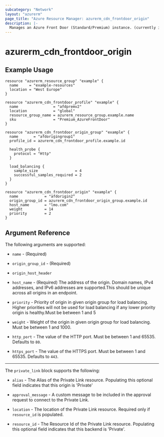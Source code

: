 ```yaml
---
subcategory: "Network"
layout: "azurerm"
page_title: "Azure Resource Manager: azurerm_cdn_frontdoor_origin"
description: |-
  Manages an Azure Front Door (Standard/Premium) instance. (currently in public preview)
---
```


# azurerm_cdn_frontdoor_origin

## Example Usage

```hcl
resource "azurerm_resource_group" "example" {
  name     = "example-resources"
  location = "West Europe"
}

resource "azurerm_cdn_frontdoor_profile" "example" {
  name                = "afdpremv2"
  location            = "global"
  resource_group_name = azurerm_resource_group.example.name
  sku                 = "Premium_AzureFrontDoor"
}

resource "azurerm_cdn_frontdoor_origin_group" "example" {
  name       = "afdorigingroup1"
  profile_id = azurerm_cdn_frontdoor_profile.example.id

  health_probe {
    protocol = "Http"
  }

  load_balancing {
    sample_size                 = 4
    successful_samples_required = 2
  }
}

resource "azurerm_cdn_frontdoor_origin" "example" {
  name            = "afdorigin2"
  origin_group_id = azurerm_cdn_frontdoor_origin_group.example.id
  host_name       = "lmo.com"
  weight          = 14
  priority        = 2
}
```

## Argument Reference

The following arguments are supported:

* `name` - (Required)

* `origin_group_id` - (Required)

* `origin_host_header`

* `host_name` - (Required) The address of the origin. Domain names, IPv4 addresses, and IPv6 addresses are supported.This should be unique across all origins in an endpoint.

* `priority` - Priority of origin in given origin group for load balancing. Higher priorities will not be used for load balancing if any lower priority origin is healthy.Must be between 1 and 5

* `weight` - Weight of the origin in given origin group for load balancing. Must be between 1 and 1000.

* `http_port` - The value of the HTTP port. Must be between 1 and 65535. Defaults to `80`.

* `https_port` - The value of the HTTPS port. Must be between 1 and 65535. Defaults to `443`.

---

The `private_link` block supports the following:

* `alias` -  The Alias of the Private Link resource. Populating this optional field indicates that this origin is 'Private'

* `approval_message` - A custom message to be included in the approval request to connect to the Private Link.

* `location` - The location of the Private Link resource. Required only if `resource_id` is populated.

* `resource_id` - The Resource Id of the Private Link resource. Populating this optional field indicates that this backend is 'Private'.